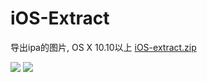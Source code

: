 # iOS-Extract
导出ipa的图片, OS X 10.10以上 [iOS-extract.zip](http://7xi5jw.com1.z0.glb.clouddn.com/iOS-Extract.zip)  

![](http://7xi5jw.com1.z0.glb.clouddn.com/ios-extract.png)
![](http://7xi5jw.com1.z0.glb.clouddn.com/ios-picture.png)